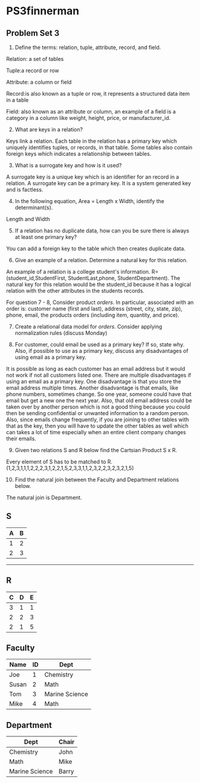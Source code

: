 # PS3finnerman
## Problem Set 3 

1. Define the terms: relation, tuple, attribute, record, and field.
  
  Relation: a set of tables
  
  Tuple:a record or row
  
  Attribute: a column or field
  
  Record:is also known as a tuple or row, it represents a structured data item in a table
  
  Field: also known as an attribute or column, an example of a field is a category in a column like weight, height, price, or manufacturer_id. 
  
2. What are keys in a relation?

  Keys link a relation. Each table in the relation has a primary key which uniquely identifies tuples, or records, in that table. Some tables also contain foreign keys which indicates a relationship between tables. 

3. What is a surrogate key and how is it used?

  A surrogate key is a unique key which is an identifier for an record in a relation. A surrogate key can be a primary key. It is a system generated key and is factless.

4. In the following equation, Area = Length x Width, identify the determinant(s).

  Length and Width

5. If a relation has no duplicate data, how can you be sure there is always at least one primary key?

  You can add a foreign key to the table which then creates duplicate data.

6. Give an example of a relation.  Determine a natural key for this relation.

  An example of a relation is a college student's information. R=(student_id,StudentFirst, StudentLast,phone, StudentDepartment). The natural key for this relation would be the student_id because it has a logical relation with the other attributes in the students records.

  For question 7 - 8, Consider product *orders*.  In particular, associated with an order is: customer name (first and last), address (street, city, state, zip), phone, email, the products orders (including item, quantity, and price).  

7. Create a relational data model for *orders*.  Consider applying normalization rules (discuss Monday)

  

8. For customer, could email be used as a primary key?  If so, state why.  Also, if possible to use as a primary key, discuss any disadvantages of using email as a primary key.
  
  It is possible as long as each customer has an email address but it would not work if not all customers listed one. There are multiple disadvantages if using an email as a primary key. One disadvantage is that you store the email address multiple times. Another disadvantage is that emails, like phone numbers, sometimes change. So one year, someone could have that email but get a new one the next year. Also, that old email address could be taken over by another person which is not a good thing because you could then be sending confidential or unwanted information to a random person. Also, since emails change frequently, if you are joining to other tables with that as the key, then you will have to update the other tables as well which can takes a lot of time especially when an entire client company changes their emails.
  
9. Given two relations S and R below find the Cartsian Product S x R. 

  Every element of S has to be matched to R. (1,2,3,1,1,1,2,2,2,3,1,2,2,1,5,2,3,3,1,1,2,3,2,2,3,2,3,2,1,5)
  
10. Find the natural join between the Faculty and Department relations below.

  The natural join is Department.
  
S
--------------
| A | B |
|---|---|
| 1 | 2 |
| 2 | 3 |
---------

R
------------
| C | D | E |
|---|---|---|
| 3 | 1 | 1 |
| 2 | 2 | 3 |
| 2 | 1 | 5 |



Faculty
--------------
| Name | ID | Dept |
|-------|----|----------------|
| Joe | 1 | Chemistry |
| Susan | 2 | Math |
| Tom | 3 | Marine Science |
| Mike | 4 | Math |


Department
------------
| Dept | Chair  |
|---|---|
| Chemistry | John |
| Math | Mike |
| Marine Science | Barry |

